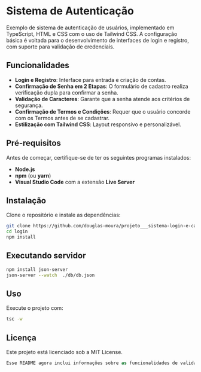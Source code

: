 # Sistema de Autenticação

Exemplo de sistema de autenticação de usuários, implementado em TypeScript, HTML e CSS com o uso de Tailwind CSS. A configuração básica é voltada para o desenvolvimento de interfaces de login e registro, com suporte para validação de credenciais.

## Funcionalidades

- **Login e Registro**: Interface para entrada e criação de contas.
- **Confirmação de Senha em 2 Etapas**: O formulário de cadastro realiza verificação dupla para confirmar a senha.
- **Validação de Caracteres**: Garante que a senha atende aos critérios de segurança.
- **Confirmação de Termos e Condições**: Requer que o usuário concorde com os Termos antes de se cadastrar.
- **Estilização com Tailwind CSS**: Layout responsivo e personalizável.

## Pré-requisitos

Antes de começar, certifique-se de ter os seguintes programas instalados:

- **Node.js**
- **npm** (ou **yarn**)
- **Visual Studio Code** com a extensão **Live Server**

## Instalação

Clone o repositório e instale as dependências:

```bash
git clone https://github.com/douglas-moura/projeto___sistema-login-e-cadastro
cd login
npm install
```

## Executando servidor

```bash
npm install json-server
json-server --watch  ./db/db.json
```

## Uso

Execute o projeto com:

```bash
tsc -w
```

## Licença

Este projeto está licenciado sob a MIT License.

```csharp
Esse README agora inclui informações sobre as funcionalidades de validação e confirmação de cadastro.
```
